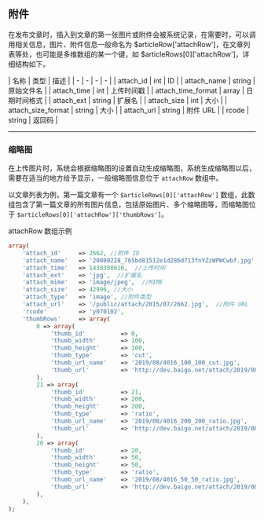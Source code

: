 ## 附件

在发布文章时，插入到文章的第一张图片或附件会被系统记录，在需要时，可以调用相关信息，图片、附件信息一般命名为 $articleRow['attachRow']，在文章列表等处，也可能是多维数组的某一个键，如 $articleRows[0]['attachRow']，详细结构如下。


| 名称 | 类型 | 描述 |
| - | - | - | - |
| attach_id | int | ID |
| attach_name | string | 原始文件名 |
| attach_time | int | 上传时间戳 |
| attach_time_format | array | 日期时间格式 |
| attach_ext | string | 扩展名 |
| attach_size | int | 大小 |
| attach_size_format | string | 大小 |
| attach_url | string | 附件 URL |
| rcode | string | 返回码 |

----------

### 缩略图

在上传图片时，系统会根据缩略图的设置自动生成缩略图，系统生成缩略图以后，需要在适当的地方给予显示，一般缩略图信息位于 `attachRow` 数组中。

以文章列表为例，第一篇文章有一个 `$articleRows[0]['attachRow']` 数组，此数组包含了第一篇文章的所有图片信息，包括原始图片、多个缩略图等，而缩略图位于 `$articleRows[0]['attachRow']['thumbRows']`。

 
attachRow 数组示例

``` php
array(
    'attach_id'     => 2662, //附件 ID
    'attach_name'   => '20080228_765bd81512e1d286d713fnYZzWPWCwbf.jpg', //原始文件名
    'attach_time'   => 1438308616,  //上传时间
    'attach_ext'    => 'jpg',  //扩展名
    'attach_mime'   => 'image/jpeg',  //MIME
    'attach_size'   => 42996, //大小
    'attach_type'   => 'image', //附件类型
    'attach_url'    => '/public/attach/2015/07/2662.jpg',  //附件 URL
    'rcode'         => 'y070102',
    'thumbRows'     => array(
        0 => array(
            'thumb_id'          => 0,
            'thumb_width'       => 100,
            'thumb_height'      => 100,
            'thumb_type'        => 'cut',
            'thumb_url_name'    => '2019/08/4016_100_100_cut.jpg',
            'thumb_url'         => 'http://dev.baigo.net/attach/2019/08/4016_100_100_cut.jpg',
        ),
        21 => array(
            'thumb_id'          => 21,
            'thumb_width'       => 200,
            'thumb_height'      => 200,
            'thumb_type'        => 'ratio',
            'thumb_url_name'    => '2019/08/4016_200_200_ratio.jpg',
            'thumb_url'         => 'http://dev.baigo.net/attach/2019/08/4016_200_200_ratio.jpg',
        ),
        20 => array(
            'thumb_id'          => 20,
            'thumb_width'       => 50,
            'thumb_height'      => 50,
            'thumb_type'        => 'ratio',
            'thumb_url_name'    => '2019/08/4016_50_50_ratio.jpg',
            'thumb_url'         => 'http://dev.baigo.net/attach/2019/08/4016_50_50_ratio.jpg',
        ),
    ),
);
```
